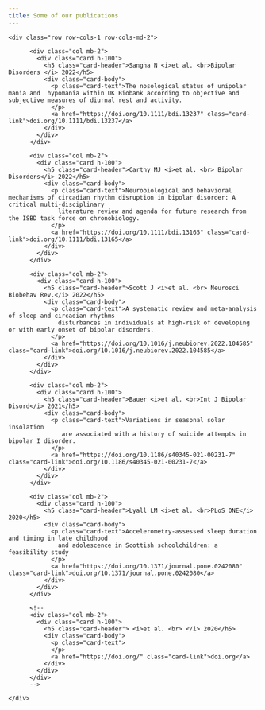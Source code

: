 ```yaml
---
title: Some of our publications
---
```





 

<div class="container">

    <div class="row row-cols-1 row-cols-md-2">
        
          <div class="col mb-2">
            <div class="card h-100">
              <h5 class="card-header">Sangha N <i>et al. <br>Bipolar Disorders </i> 2022</h5>
              <div class="card-body">
                <p class="card-text">The nosological status of unipolar mania and  hypomania within UK Biobank according to objective and subjective measures of diurnal rest and activity. 
                </p>
                <a href="https://doi.org/10.1111/bdi.13237" class="card-link">doi.org/10.1111/bdi.13237</a>
              </div>
            </div>
          </div>
          
          <div class="col mb-2">
            <div class="card h-100">
              <h5 class="card-header">Carthy MJ <i>et al. <br> Bipolar Disorders</i> 2022</h5>
              <div class="card-body">
                <p class="card-text">Neurobiological and behavioral mechanisms of circadian rhythm disruption in bipolar disorder: A critical multi-disciplinary 
                  literature review and agenda for future research from the ISBD task force on chronobiology.
                </p>
                <a href="https://doi.org/10.1111/bdi.13165" class="card-link">doi.org/10.1111/bdi.13165</a>
              </div>
            </div>
          </div>
          
          <div class="col mb-2">
            <div class="card h-100">
              <h5 class="card-header">Scott J <i>et al. <br> Neurosci Biobehav Rev.</i> 2022</h5>
              <div class="card-body">
                <p class="card-text">A systematic review and meta-analysis of sleep and circadian rhythms 
                  disturbances in individuals at high-risk of developing or with early onset of bipolar disorders.
                </p>
                <a href="https://doi.org/10.1016/j.neubiorev.2022.104585" class="card-link">doi.org/10.1016/j.neubiorev.2022.104585</a>
              </div>
            </div>
          </div>

          <div class="col mb-2">
            <div class="card h-100">
              <h5 class="card-header">Bauer <i>et al. <br>Int J Bipolar Disord</i> 2021</h5>
              <div class="card-body">
                <p class="card-text">Variations in seasonal solar insolation
                   are associated with a history of suicide attempts in bipolar I disorder.
                </p>
                <a href="https://doi.org/10.1186/s40345-021-00231-7" class="card-link">doi.org/10.1186/s40345-021-00231-7</a>
              </div>
            </div>
          </div>

          <div class="col mb-2">
            <div class="card h-100">
              <h5 class="card-header">Lyall LM <i>et al. <br>PLoS ONE</i> 2020</h5>
              <div class="card-body">
                <p class="card-text">Accelerometry-assessed sleep duration and timing in late childhood 
                  and adolescence in Scottish schoolchildren: a feasibility study
                </p>
                <a href="https://doi.org/10.1371/journal.pone.0242080" class="card-link">doi.org/10.1371/journal.pone.0242080</a>
              </div>
            </div>
          </div>

          <!--
          <div class="col mb-2">
            <div class="card h-100">
              <h5 class="card-header"> <i>et al. <br> </i> 2020</h5>
              <div class="card-body">
                <p class="card-text">
                </p>
                <a href="https://doi.org/" class="card-link">doi.org</a>
              </div>
            </div>
          </div>
          -->

    </div>
</div>